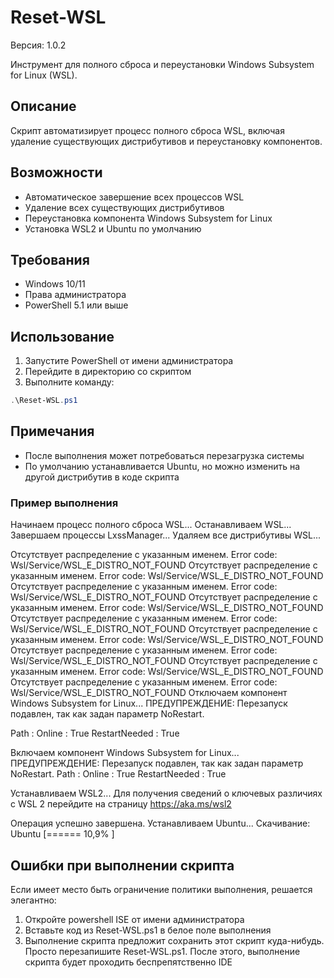 # Reset-WSL

Версия: 1.0.2

Инструмент для полного сброса и переустановки Windows Subsystem for Linux (WSL).

## Описание
Скрипт автоматизирует процесс полного сброса WSL, включая удаление существующих дистрибутивов и переустановку компонентов.

## Возможности
- Автоматическое завершение всех процессов WSL
- Удаление всех существующих дистрибутивов
- Переустановка компонента Windows Subsystem for Linux
- Установка WSL2 и Ubuntu по умолчанию

## Требования
- Windows 10/11
- Права администратора
- PowerShell 5.1 или выше

## Использование
1. Запустите PowerShell от имени администратора
2. Перейдите в директорию со скриптом
3. Выполните команду: 
```powershell
.\Reset-WSL.ps1
```

## Примечания
- После выполнения может потребоваться перезагрузка системы
- По умолчанию устанавливается Ubuntu, но можно изменить на другой дистрибутив в коде скрипта

### Пример выполнения
Начинаем процесс полного сброса WSL...                                                                                                                                                 Останавливаем WSL...                                                                                                                                                                   
Завершаем процессы LxssManager...
Удаляем все дистрибутивы WSL...

Отсутствует распределение с указанным именем.
Error code: Wsl/Service/WSL_E_DISTRO_NOT_FOUND
Отсутствует распределение с указанным именем.
Error code: Wsl/Service/WSL_E_DISTRO_NOT_FOUND
Отсутствует распределение с указанным именем.
Error code: Wsl/Service/WSL_E_DISTRO_NOT_FOUND
Отсутствует распределение с указанным именем.
Error code: Wsl/Service/WSL_E_DISTRO_NOT_FOUND
Отсутствует распределение с указанным именем.
Error code: Wsl/Service/WSL_E_DISTRO_NOT_FOUND
Отсутствует распределение с указанным именем.
Error code: Wsl/Service/WSL_E_DISTRO_NOT_FOUND
Отсутствует распределение с указанным именем.
Error code: Wsl/Service/WSL_E_DISTRO_NOT_FOUND
Отсутствует распределение с указанным именем.
Error code: Wsl/Service/WSL_E_DISTRO_NOT_FOUND
Отсутствует распределение с указанным именем.
Error code: Wsl/Service/WSL_E_DISTRO_NOT_FOUND
Отключаем компонент Windows Subsystem for Linux...
ПРЕДУПРЕЖДЕНИЕ: Перезапуск подавлен, так как задан параметр NoRestart.


Path          :
Online        : True
RestartNeeded : True

Включаем компонент Windows Subsystem for Linux...
ПРЕДУПРЕЖДЕНИЕ: Перезапуск подавлен, так как задан параметр NoRestart.
Path          :
Online        : True
RestartNeeded : True

Устанавливаем WSL2...
Для получения сведений о ключевых различиях с WSL 2 перейдите на страницу https://aka.ms/wsl2

Операция успешно завершена.
Устанавливаем Ubuntu...
Скачивание: Ubuntu
[======                    10,9%                           ]

## Ошибки при выполнении скрипта
Если имеет место быть ограничение политики выполнения, решается элегантно:
1. Откройте powershell ISE от имени администратора
2. Вставьте код из Reset-WSL.ps1 в белое поле выполнения
3. Выполнение скрипта предложит сохранить этот скрипт куда-нибудь. Просто перезапишите Reset-WSL.ps1. После этого, выполнение скрипта будет проходить беспрепятственно IDE